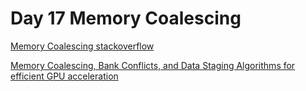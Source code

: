 # Day 17 Memory Coalescing

[Memory Coalescing stackoverflow](https://stackoverflow.com/questions/5041328/in-cuda-what-is-memory-coalescing-and-how-is-it-achieved)

[Memory Coalescing, Bank Conflicts, and Data Staging Algorithms for efficient GPU acceleration](https://www.youtube.com/watch?v=4bYLFhMtAqw)